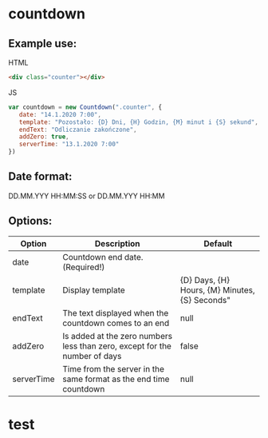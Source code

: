# countdown

## Example use:
HTML
```html
<div class="counter"></div>
```

JS
```js
var countdown = new Countdown(".counter", {
   date: "14.1.2020 7:00",
   template: "Pozostało: {D} Dni, {H} Godzin, {M} minut i {S} sekund",
   endText: "Odliczanie zakończone",
   addZero: true,
   serverTime: "13.1.2020 7:00"
})
```

## Date format:
DD.MM.YYY HH:MM:SS or DD.MM.YYY HH:MM

## Options:

| Option     | Description                                                                | Default                                        |
|------------|----------------------------------------------------------------------------|------------------------------------------------|
| date       | Countdown end date. (Required!)                                            |                                                |
| template   | Display template                                                           | {D} Days, {H} Hours, {M} Minutes, {S} Seconds" |
| endText    | The text displayed when the countdown comes to an end                      | null                                           |
| addZero    | Is added at the zero numbers less than zero, except for the number of days | false                                          |
| serverTime | Time from the server in the same format as the end time countdown          | null                                           |
# test
